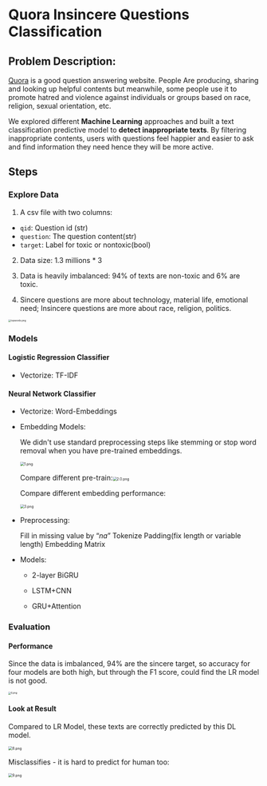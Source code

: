 # Quora Insincere Questions Classification

## Problem Description:

[Quora](Http://quora.com) is a good question answering website. People Are producing, sharing and looking up helpful contents but meanwhile, some people use it to promote hatred and violence against individuals or groups based on race, religion, sexual orientation, etc.

We explored different **Machine Learning** approaches and built a text classification predictive model to **detect inappropriate texts**. By filtering inappropriate contents, users with questions feel happier and easier to ask and find information they need hence they will be more active.

## Steps

### Explore Data

1. A csv file with two columns: 

* `qid`: Question id (str)
* `question`: The question content(str)
* `target`: Label for toxic or nontoxic(bool)

2.  Data size: 1.3 millions * 3 
3. Data is heavily imbalanced: 94% of texts are non-toxic and 6% are toxic.

4.  Sincere questions are more about technology, material life, emotional need; Insincere questions are more about race, religion, politics. 

 <img src="https://github.com/ReinaFeng/Quora-Insincere-Questions-Classification/raw/master/image/topwords.png" alt="topwords.png" style="zoom: 33%;" /> 

### Models

#### Logistic Regression Classifier

* Vectorize: TF-IDF

#### Neural Network Classifier

* Vectorize: Word-Embeddings

* Embedding Models:

  We didn't use standard preprocessing steps like stemming or stop word removal when you have pre-trained embeddings.

  <img src="https://github.com/ReinaFeng/Quora-Insincere-Questions-Classification/raw/master/image/1.png" alt="1.png" style="zoom: 50%;" />

   Compare different pre-train:<img src="https://github.com/ReinaFeng/Quora-Insincere-Questions-Classification/raw/master/image/2.0.png" alt="2.0.png" style="zoom:50%;" /> 

  Compare different embedding performance:

   <img src="https://github.com/ReinaFeng/Quora-Insincere-Questions-Classification/raw/master/image/3.png" alt="3.png" style="zoom:50%;" /> 

* Preprocessing: 

  Fill in missing value by “_na_”
  Tokenize
  Padding(fix length or variable length)
  Embedding Matrix

* Models: 

  * 2-layer BiGRU

  * LSTM+CNN
  * GRU+Attention

  

### Evaluation

#### Performance

Since the data is imbalanced, 94% are the sincere target, so accuracy for four models are both high, but through the F1 score, could find the LR model is not good.

 <img src="https://github.com/ReinaFeng/Quora-Insincere-Questions-Classification/raw/master/image/6.png" alt="6.png" style="zoom: 33%;" /> 

#### Look at Result

Compared to LR Model, these texts are correctly predicted by this DL model.

 <img src="https://github.com/ReinaFeng/Quora-Insincere-Questions-Classification/raw/master/image/8.png" alt="8.png" style="zoom: 50%;" /> 

Misclassifies - it is hard to predict for human too:

  <img src="https://github.com/ReinaFeng/Quora-Insincere-Questions-Classification/raw/master/image/9.png" alt="9.png" style="zoom:50%;" /> 